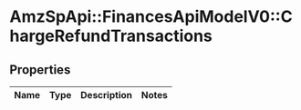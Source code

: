# AmzSpApi::FinancesApiModelV0::ChargeRefundTransactions

## Properties
Name | Type | Description | Notes
------------ | ------------- | ------------- | -------------

